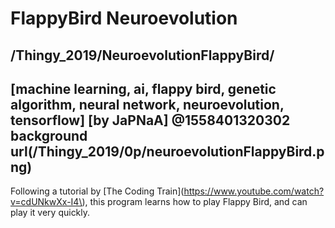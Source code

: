 # FlappyBird Neuroevolution
/Thingy_2019/NeuroevolutionFlappyBird/
---
[machine learning, ai, flappy bird, genetic algorithm, neural network, neuroevolution, tensorflow]
[by JaPNaA]
@1558401320302
background url(/Thingy_2019/0p/neuroevolutionFlappyBird.png)
---

Following a tutorial by [The Coding Train](https://www.youtube.com/watch?v=cdUNkwXx-I4\), this program learns how to play Flappy Bird, and can play it very quickly.

<!img src="/Thingy_2019/0p/neuroevolutionFlappyBird.png" --"Some hard working birds, trying their best">

<!view-project>